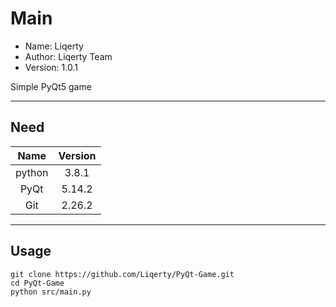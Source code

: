 # Main

 * Name: Liqerty
 * Author: Liqerty Team
 * Version: 1.0.1

Simple PyQt5 game

---

## Need

| Name | Version |
|:------:|:-------:|
| python | 3.8.1 |
| PyQt | 5.14.2 |
| Git | 2.26.2 |

---

## Usage

```
git clone https://github.com/Liqerty/PyQt-Game.git
cd PyQt-Game
python src/main.py
```
